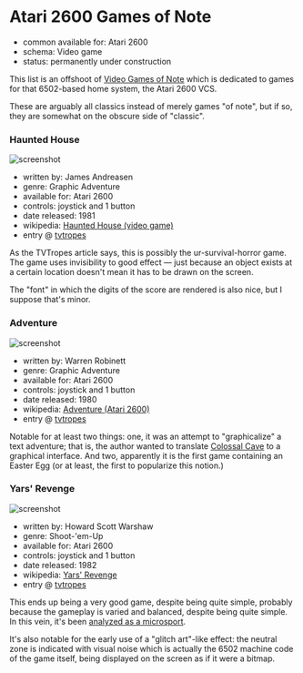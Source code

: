 Atari 2600 Games of Note
========================

*   common available for: Atari 2600
*   schema: Video game
*   status: permanently under construction

This list is an offshoot of [Video Games of Note](Video%20Games%20of%20Note.md)
which is dedicated to games for that 6502-based home system, the Atari 2600 VCS.

These are arguably all classics instead of merely games "of note", but if so,
they are somewhat on the obscure side of "classic".

### Haunted House

![screenshot](https://static.catseye.tc/archive/upload.wikimedia.org/wikipedia%252Fen%252Ff%252Ff3%252FHaunted_House_Atari_2600_screenshot1a.png)

*   written by: James Andreasen
*   genre: Graphic Adventure
*   available for: Atari 2600
*   controls: joystick and 1 button
*   date released: 1981
*   wikipedia: [Haunted House (video game)](https://en.wikipedia.org/wiki/Haunted_House_(video_game))
*   entry @ [tvtropes](https://tvtropes.org/pmwiki/pmwiki.php/VideoGame/HauntedHouse)

As the TVTropes article says, this is possibly the ur-survival-horror game.
The game uses invisibility to good effect — just because an object
exists at a certain location doesn't mean it has to be drawn on the screen.

The "font" in which the digits of the score are rendered is also nice, but
I suppose that's minor.

### Adventure

![screenshot](https://static.catseye.tc/archive/upload.wikimedia.org/wikipedia%252Fen%252Ff%252Ff3%252FAtariadventure.png)

*   written by: Warren Robinett
*   genre: Graphic Adventure
*   available for: Atari 2600
*   controls: joystick and 1 button
*   date released: 1980
*   wikipedia: [Adventure (Atari 2600)](https://en.wikipedia.org/wiki/Adventure_(Atari_2600))
*   entry @ [tvtropes](https://tvtropes.org/pmwiki/pmwiki.php/VideoGame/Adventure)

Notable for at least two things: one, it was an attempt to "graphicalize" a text adventure;
that is, the author wanted to translate [Colossal Cave][] to a graphical interface.  And two,
apparently it is the first game containing an Easter Egg (or at least, the first to popularize
this notion.)

### Yars' Revenge

![screenshot](https://static.catseye.tc/archive/upload.wikimedia.org/wikipedia%252Fen%252F8%252F85%252FA2600_Yars_Revenge.png)

*   written by: Howard Scott Warshaw
*   genre: Shoot-'em-Up
*   available for: Atari 2600
*   controls: joystick and 1 button
*   date released: 1982
*   wikipedia: [Yars' Revenge](https://en.wikipedia.org/wiki/Yars%27_Revenge)
*   entry @ [tvtropes](https://tvtropes.org/pmwiki/pmwiki.php/VideoGame/YarsRevenge)

This ends up being a very good game, despite being quite simple, probably because the gameplay
is varied and balanced, despite being quite simple.  In this vein,
it's been [analyzed as a microsport](http://metopal.com/2013/08/08/yars-revenge-as-microsport/).

It's also notable for the early use of a "glitch art"-like effect: the neutral
zone is indicated with visual noise which is actually the 6502 machine code of the
game itself, being displayed on the screen as if it were a bitmap.

[Colossal Cave]: Classic%20Text%20Adventures.md#colossal-cave

